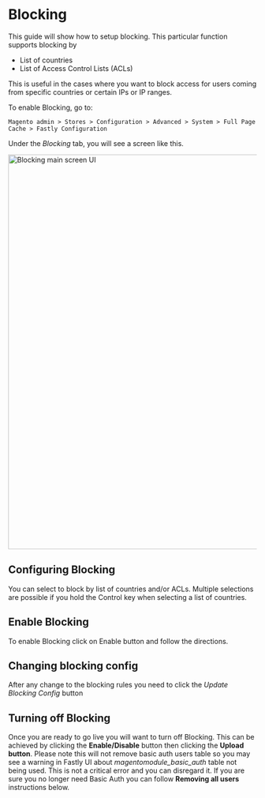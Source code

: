 # Blocking

This guide will show how to setup blocking. This particular function supports blocking by

* List of countries
* List of Access Control Lists (ACLs)

This is useful in the cases where you want to block access for users coming from specific countries
or certain IPs or IP ranges.

To enable Blocking, go to:

```
Magento admin > Stores > Configuration > Advanced > System > Full Page Cache > Fastly Configuration
```

Under the *Blocking* tab, you will see a screen like this.

<img alt="Blocking main screen UI" title="Blocking main screen UI" src="../images/guides/blocking/
blocking_ui.png" width="800px"/>

## Configuring Blocking

You can select to block by list of countries and/or ACLs. Multiple selections are possible if you hold the Control key
when selecting a list of countries.

## Enable Blocking

To enable Blocking click on Enable button and follow the directions.

## Changing blocking config

After any change to the blocking rules you need to click the *Update Blocking Config* button

## Turning off Blocking

Once you are ready to go live you will want to turn off Blocking. This can be achieved by clicking the **Enable/Disable** button then clicking the **Upload button**. Please note this will not remove basic auth users table so you may see a warning in Fastly UI about _magentomodule_basic_auth_ table not being used. This is not a critical error and you can disregard it. If you are sure you no longer need Basic Auth you can follow **Removing all users** instructions below. 
